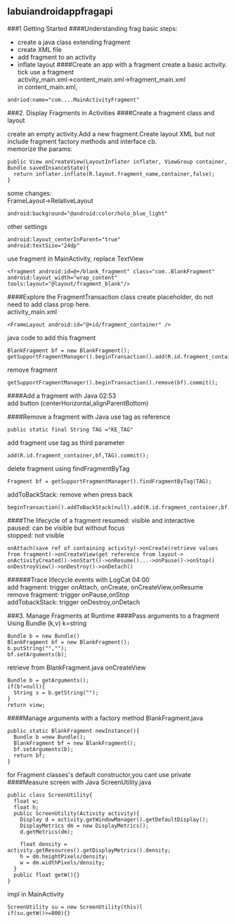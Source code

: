 ## labuiandroidappfragapi
###1 Getting Started
####Understanding frag
basic steps:
- create a java class extending fragment
- create XML file
- add fragment to an activity
- inflate layout
####Create an app with a fragment
create a basic activity.  
tick use a fragment  
activity_main.xml->content_main.xml->fragment_main.xml  
in content_main.xml,
```
andriod:name="com....MainActivityFragment"
```
###2. Display Fragments in Activities
####Create a fragment class and layout

create an empty activity.Add a new fragment.Create layout XML but not include fragment factory methods and interface cb.  
memorize the params:
```
public View onCreateView(LayoutInflater inflater, ViewGroup container, Bundle savedInsanceState){
  return inflater.inflate(R.layout.fragment_name,container,false);
}
```
some changes:  
FrameLayout->RelativeLayout
```
android:background="@android:color/holo_blue_light"
```
other settings
```
android:layout_centerInParent="true"
android:textSize="24dp"
```
use fragment in MainActivity, replace TextView
```
<fragment android:id=@+/blank_fragment" class="com..BlankFragment" android:layout_width="wrap_content"
tools:layout="@layout/fragment_blank"/>
```
####Explore the FragmentTransaction class
create placeholder, do not need to add class prop here.  
activity_main.xml
```
<FrameLayout android:id="@+id/fragment_container" />
```

java code to add this fragment
```
BlankFragment bf = new BlankFragment();
getSupportFragmentManager().beginTransaction().add(R.id.fragment_container,bf).commit();
```

remove fragment
```
getSupportFragmentManager().beginTransaction().remove(bf).commit();
```
####Add a fragment with Java
02:53  
add button (centerHorizontal,alignParentBottom)


####Remove a fragment with Java
use tag as reference
```
public static final String TAG ="KE_TAG"
```
add fragment use tag as third parameter
```
add(R.id.fragment_container,bf,TAG).commit();
```
delete fragment using findFragmentByTag
```
Fragment bf = getSupportFragmentManager().findFragmentByTag(TAG);
```
addToBackStack: remove when press back
```
beginTransaction().addToBackStack(null).add(R.id.fragment_container,bf,TAG).commit();
```
####The lifecycle of a fragment
resumed: visible and interactive  
paused: can be visible but without focus  
stopped: not visible
```
onAttach(save ref of containing activity)->onCreate(retrieve values from fragment)->onCreateView(get reference from layout->
onActivityCreated()->onStart()->onResume()...->onPause()->onStop()
onDestroyView()->onDestroy()->onDetach()
```
######Trace lifecycle events with LogCat
04:00  
add fragment: trigger onAttach, onCreate, onCreateView,onResume  
remove fragment: trigger onPause,onStop  
addTobackStack: trigger onDestroy,onDetach


###3. Manage Fragments at Runtime
####Pass arguments to a fragment
Using Bundle (k,v) k=string
```
Bundle b = new Bundle()
BlankFragment bf = new BlankFragment();
b.putString("","");
bf.setArguments(b);
```
retrieve from BlankFragment.java onCreateView
```
Bundle b = getArguments();
if(b!=null){
  String s = b.getString("");
}
return view;
```
####Manage arguments with a factory method
BlankFragment.java
```
public static BlankFragment newInstance(){
  Bundle b =new Bundle();
  BlankFragment bf = new BlankFragment();
  bf.setArguments(b);
  return bf;
}
```
for Fragment classes's default constructor,you cant use private
####Measure screen with Java
ScreenUtility.java
```
public class ScreenUtility{
  float w;
  float h;
  public ScreenUtility(Activity activity){
    Display d = activity.getWindowManager().getDefaultDisplay();
    DisplayMetrics dm = new DisplayMetrics();
    d.getMetrics(dm);
    
    float density = activity.getResources().getDisplayMetrics().density;
    h = dm.heightPixels/density;
    w = dm.widthPixels/density;
  }
  public float getW(){}
}
```

impl in MainActivity
```
ScreenUtility su = new ScreenUtility(this)l
if(su.getW()>=800){}
```
